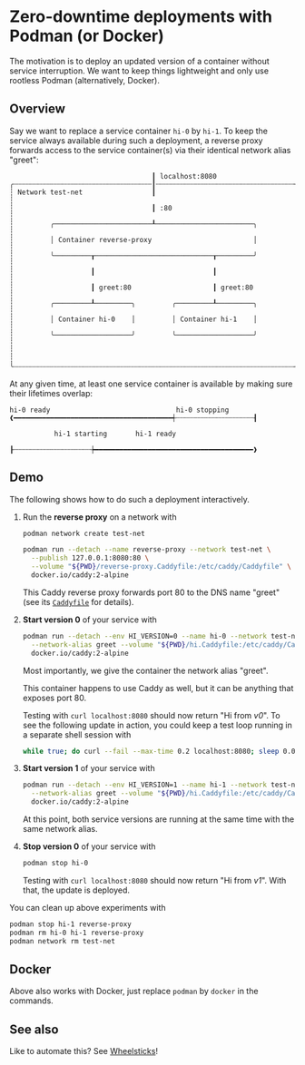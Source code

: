 # Zero-downtime deployments with Podman (or Docker)

The motivation is to deploy an updated version of a container without service
interruption. We want to keep things lightweight and only use rootless Podman
(alternatively, Docker).

## Overview

Say we want to replace a service container `hi-0` by `hi-1`. To keep the service
always available during such a deployment, a reverse proxy forwards access to
the service container(s) via their identical network alias "greet":

```
                                   ┃ localhost:8080
╭┄┄┄┄┄┄┄┄┄┄┄┄┄┄┄┄┄┄┄┄┄┄┄┄┄┄┄┄┄┄┄┄┄┄┃┄┄┄┄┄┄┄┄┄┄┄┄┄┄┄┄┄┄┄┄┄┄┄┄┄┄┄┄┄┄┄┄┄┄╮
┆ Network test-net                 ┃                                  ┆
┆                                  ┃ :80                              ┆
┆         ╭────────────────────────┸────────────────────────╮         ┆
┆         │ Container reverse-proxy                         │         ┆
┆         ╰─────────┰─────────────────────────────┰─────────╯         ┆
┆                   ┃                             ┃                   ┆
┆                   ┃ greet:80                    ┃ greet:80          ┆
┆         ╭─────────┸─────────╮         ╭─────────┸─────────╮         ┆
┆         │ Container hi-0    │         │ Container hi-1    │         ┆
┆         ╰───────────────────╯         ╰───────────────────╯         ┆
┆                                                                     ┆
╰┄┄┄┄┄┄┄┄┄┄┄┄┄┄┄┄┄┄┄┄┄┄┄┄┄┄┄┄┄┄┄┄┄┄┄┄┄┄┄┄┄┄┄┄┄┄┄┄┄┄┄┄┄┄┄┄┄┄┄┄┄┄┄┄┄┄┄┄┄╯
```

At any given time, at least one service container is available by making sure
their lifetimes overlap:

```
hi-0 ready                               hi-0 stopping
❰━━━━━━━━━━━━━━━━━━━━━━━━━━━━━━━━━━━━━━━┽┄┄┄┄┄┄┄┄┄┄┄┄┄┄┄┄┄┄┄┨

           hi-1 starting       hi-1 ready
          ┠┄┄┄┄┄┄┄┄┄┄┄┄┄┄┄┄┄┄┄┾━━━━━━━━━━━━━━━━━━━━━━━━━━━━━━━━━━━━━━━❱
```

## Demo

The following shows how to do such a deployment interactively.

1. Run the **reverse proxy** on a network with

   ```bash
   podman network create test-net

   podman run --detach --name reverse-proxy --network test-net \
     --publish 127.0.0.1:8080:80 \
     --volume "${PWD}/reverse-proxy.Caddyfile:/etc/caddy/Caddyfile" \
     docker.io/caddy:2-alpine
   ```

   This Caddy reverse proxy forwards port 80 to the DNS name "greet" (see its
   [`Caddyfile`](reverse-proxy.Caddyfile) for details).

1. **Start version 0** of your service with

   ```bash
   podman run --detach --env HI_VERSION=0 --name hi-0 --network test-net \
     --network-alias greet --volume "${PWD}/hi.Caddyfile:/etc/caddy/Caddyfile" \
     docker.io/caddy:2-alpine
   ```

   Most importantly, we give the container the network alias "greet".

   This container happens to use Caddy as well, but it can be anything that
   exposes port 80.

   Testing with `curl localhost:8080` should now return "Hi from _v0_". To see
   the following update in action, you could keep a test loop running in a
   separate shell session with

   ```bash
   while true; do curl --fail --max-time 0.2 localhost:8080; sleep 0.01s; done
   ```

1. **Start version 1** of your service with

   ```bash
   podman run --detach --env HI_VERSION=1 --name hi-1 --network test-net \
     --network-alias greet --volume "${PWD}/hi.Caddyfile:/etc/caddy/Caddyfile" \
     docker.io/caddy:2-alpine
   ```

   At this point, both service versions are running at the same time with the
   same network alias.

1. **Stop version 0** of your service with

   ```bash
   podman stop hi-0
   ```

   Testing with `curl localhost:8080` should now return "Hi from _v1_". With
   that, the update is deployed.

You can clean up above experiments with

```bash
podman stop hi-1 reverse-proxy
podman rm hi-0 hi-1 reverse-proxy
podman network rm test-net
```

## Docker

Above also works with Docker, just replace `podman` by `docker` in the commands.

## See also

Like to automate this? See
[Wheelsticks](https://github.com/evolutics/wheelsticks)!
